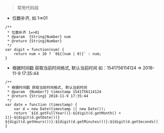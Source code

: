 > 常用代码段

* 位数补齐, 如 1=>01

```
/**
 * 位数补齐 1=>01
 * @param  {String|Number} num 
 * @return {String|Number}
 */
var digit = function(num) {
    return num < 10 ? `0${(num | 0)}` : num;
}
```

* 根据时间戳 获取当前时间格式, 默认当前时间 如：1541756114124 => 2018-11-9 17:35:44

```
/**
 * 根据时间戳 获取当前时间格式, 默认当前时间
 * @param  {Number?} timestamp 1541756114124
 * @return {String} 2018-11-9 17:35:44
 */
var date = function (timestamp) {
    var d = new Date(timestamp || new Date());
    return `${d.getFullYear()}-${digit(d.getMonth() + 1)}-${digit(d.getDate())} ${digit(d.getHours())}:${digit(d.getMinutes())}:${digit(d.getSeconds())}`;
}  

```
